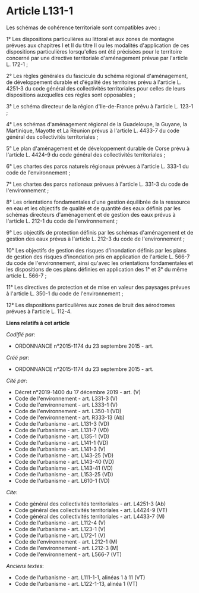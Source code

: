 # Article L131-1

Les schémas de cohérence territoriale sont compatibles avec : 

1° Les dispositions particulières au littoral et aux zones de montagne prévues aux chapitres I et II du titre II ou les
modalités d'application de ces dispositions particulières lorsqu'elles ont été précisées pour le territoire concerné par une
directive territoriale d'aménagement prévue par l'article L. 172-1 ; 

2° Les règles générales du fascicule du schéma régional d'aménagement, de développement durable et d'égalité des territoires
prévu à l'article L. 4251-3 du code général des collectivités territoriales pour celles de leurs dispositions auxquelles ces
règles sont opposables ; 

3° Le schéma directeur de la région d'Ile-de-France prévu à l'article L. 123-1 ; 

4° Les schémas d'aménagement régional de la Guadeloupe, la Guyane, la Martinique, Mayotte et La Réunion prévus à l'article L.
4433-7 du code général des collectivités territoriales ; 

5° Le plan d'aménagement et de développement durable de Corse prévu à l'article L. 4424-9 du code général des collectivités
territoriales ; 

6° Les chartes des parcs naturels régionaux prévues à l'article L. 333-1 du code de l'environnement ; 

7° Les chartes des parcs nationaux prévues à l'article L. 331-3 du code de l'environnement ; 

8° Les orientations fondamentales d'une gestion équilibrée de la ressource en eau et les objectifs de qualité et de quantité
des eaux définis par les schémas directeurs d'aménagement et de gestion des eaux prévus à l'article L. 212-1 du code de
l'environnement ; 

9° Les objectifs de protection définis par les schémas d'aménagement et de gestion des eaux prévus à l'article L. 212-3 du
code de l'environnement ; 

10° Les objectifs de gestion des risques d'inondation définis par les plans de gestion des risques d'inondation pris en
application de l'article L. 566-7 du code de l'environnement, ainsi qu'avec les orientations fondamentales et les
dispositions de ces plans définies en application des 1° et 3° du même article L. 566-7 ; 

11° Les directives de protection et de mise en valeur des paysages prévues à l'article L. 350-1 du code de l'environnement ; 

12° Les dispositions particulières aux zones de bruit des aérodromes prévues à l'article L. 112-4.

**Liens relatifs à cet article**

_Codifié par_:

  - ORDONNANCE n°2015-1174 du 23 septembre 2015 - art.

_Créé par_:

  - ORDONNANCE n°2015-1174 du 23 septembre 2015 - art.

_Cité par_:

  - Décret n°2019-1400 du 17 décembre 2019 - art. (V)
  - Code de l'environnement - art. L331-3 (V)
  - Code de l'environnement - art. L333-1 (V)
  - Code de l'environnement - art. L350-1 (VD)
  - Code de l'environnement - art. R333-13 (Ab)
  - Code de l'urbanisme - art. L131-3 (VD)
  - Code de l'urbanisme - art. L131-7 (VD)
  - Code de l'urbanisme - art. L135-1 (VD)
  - Code de l'urbanisme - art. L141-1 (VD)
  - Code de l'urbanisme - art. L141-3 (V)
  - Code de l'urbanisme - art. L143-25 (VD)
  - Code de l'urbanisme - art. L143-40 (VD)
  - Code de l'urbanisme - art. L143-41 (VD)
  - Code de l'urbanisme - art. L153-25 (VD)
  - Code de l'urbanisme - art. L610-1 (VD)

_Cite_:

  - Code général des collectivités territoriales - art. L4251-3 (Ab)
  - Code général des collectivités territoriales - art. L4424-9 (VT)
  - Code général des collectivités territoriales - art. L4433-7 (M)
  - Code de l'urbanisme - art. L112-4 (V)
  - Code de l'urbanisme - art. L123-1 (V)
  - Code de l'urbanisme - art. L172-1 (V)
  - Code de l'environnement - art. L212-1 (M)
  - Code de l'environnement - art. L212-3 (M)
  - Code de l'environnement - art. L566-7 (VT)

_Anciens textes_:

  - Code de l'urbanisme - art. L111-1-1, alinéas 1 à 11 (VT)
  - Code de l'urbanisme - art. L122-1-13, alinéa 1 (VT)
